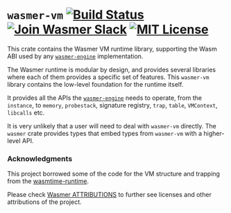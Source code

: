 # `wasmer-vm` [![Build Status](https://github.com/wasmerio/wasmer/workflows/build/badge.svg?style=flat-square)](https://github.com/wasmerio/wasmer/actions?query=workflow%3Abuild) [![Join Wasmer Slack](https://img.shields.io/static/v1?label=Slack&message=join%20chat&color=brighgreen&style=flat-square)](https://slack.wasmer.io) [![MIT License](https://img.shields.io/github/license/wasmerio/wasmer.svg?style=flat-square)](https://github.com/wasmerio/wasmer/blob/master/LICENSE)

This crate contains the Wasmer VM runtime library, supporting the Wasm ABI used by any [`wasmer-engine`] implementation.

The Wasmer runtime is modular by design, and provides several
libraries where each of them provides a specific set of features. This
`wasmer-vm` library contains the low-level foundation for the runtime
itself.

It provides all the APIs the
[`wasmer-engine`](https://crates.io/crates/wasmer-engine) needs to operate,
from the `instance`, to `memory`, `probestack`, signature registry, `trap`,
`table`, `VMContext`, `libcalls` etc.

It is very unlikely that a user will need to deal with `wasmer-vm`
directly. The `wasmer` crate provides types that embed types from
`wasmer-vm` with a higher-level API.


[`wasmer-engine`]: https://crates.io/crates/wasmer-engine

### Acknowledgments

This project borrowed some of the code for the VM structure and trapping from the [wasmtime-runtime](https://crates.io/crates/wasmtime-runtime).

Please check [Wasmer ATTRIBUTIONS](https://github.com/wasmerio/wasmer/blob/master/ATTRIBUTIONS.md) to further see licenses and other attributions of the project. 
